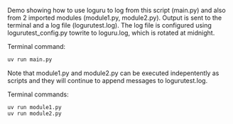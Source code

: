 
Demo showing how to use loguru to log from this script (main.py) and also from 2 imported modules (module1.py, module2.py).
Output is sent to the terminal and a log file (logurutest.log). The log file is configured using logurutest_config.py towrite to loguru.log, which is rotated at midnight.

Terminal command: 
```bash
uv run main.py
```

Note that module1.py and module2.py can be executed indepentently as scripts and they will continue to append messages to logurutest.log.

Terminal commands:
```
uv run module1.py
uv run module2.py
```
